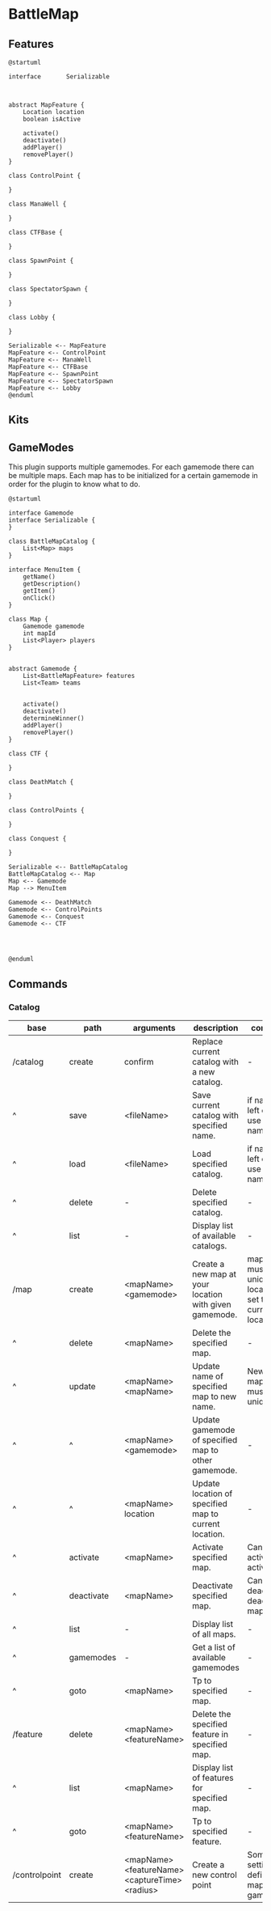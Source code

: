 # BattleMap

## Features
```plantuml
@startuml

interface       Serializable



abstract MapFeature {
    Location location
    boolean isActive
    
    activate()
    deactivate()
    addPlayer()
    removePlayer()
}

class ControlPoint {

}

class ManaWell {

}

class CTFBase {

}

class SpawnPoint {

}

class SpectatorSpawn {

}

class Lobby {

}

Serializable <-- MapFeature
MapFeature <-- ControlPoint
MapFeature <-- ManaWell
MapFeature <-- CTFBase
MapFeature <-- SpawnPoint
MapFeature <-- SpectatorSpawn
MapFeature <-- Lobby
@enduml
```

## Kits

## GameModes
This plugin supports multiple gamemodes. For each gamemode there can be multiple maps. Each map has to be initialized for a certain gamemode in order for the plugin to know what to do.

```plantuml
@startuml

interface Gamemode
interface Serializable {
}

class BattleMapCatalog {
    List<Map> maps
}

interface MenuItem {
    getName()
    getDescription()
    getItem()
    onClick()
}

class Map {
    Gamemode gamemode
    int mapId
    List<Player> players
}


abstract Gamemode {
    List<BattleMapFeature> features
    List<Team> teams

    
    activate()
    deactivate()
    determineWinner()
    addPlayer()
    removePlayer()
}

class CTF {

}

class DeathMatch {

}

class ControlPoints {

}

class Conquest {

}

Serializable <-- BattleMapCatalog
BattleMapCatalog <-- Map
Map <-- Gamemode
Map --> MenuItem

Gamemode <-- DeathMatch
Gamemode <-- ControlPoints
Gamemode <-- Conquest
Gamemode <-- CTF




@enduml
```

## Commands

### Catalog

|base         | path       | arguments                 | description                                            | comment                                  |
|-------------|------------|---------------------------|--------------------------------------------------------|------------------------------------------|
|/catalog     | create     | confirm                   | Replace current catalog with a new catalog.            | -                                        |
| ^           | save       | <fileName\>               | Save current catalog with specified name.              | if name is left empty, use default name. |
| ^           | load       | <fileName\>               | Load specified catalog.                                | if name is left empty, use default name. |
| ^           | delete     | -                         | Delete specified catalog.                              | -                                        |
| ^           | list       | -                         | Display list of available catalogs.                    | -                                        |
|/map         | create     | <mapName\> <gamemode\>    | Create a new map at your location with given gamemode. | mapName must be unique, location is set to current location|
| ^           | delete     | <mapName\>                | Delete the specified map.                              | -                                        |
| ^           | update     | <mapName\> <mapName\>     | Update name of specified map to new name.              | New mapName must be unique               |
| ^           | ^          | <mapName\> <gamemode\>    | Update gamemode of specified map to other gamemode.    | -                                        |
| ^           | ^          | <mapName\> location       | Update location of specified map to current location.  | -                                        |
| ^           | activate   | <mapName\>                | Activate specified map.                                | Cannot activate active map.              |
| ^           | deactivate | <mapName\>                | Deactivate specified map.                              | Cannot deactivate deactivated map.       |
| ^           | list       | -                         | Display list of all maps.                              | -                                        |
| ^           | gamemodes  | -                         | Get a list of available gamemodes                      | -                                        |
| ^           | goto       | <mapName\>                | Tp to specified map.                                   | -                                        |
|/feature     | delete     | <mapName\> <featureName\> | Delete the specified feature in specified map.         | -                                        |
| ^           | list       | <mapName\>                | Display list of features for specified map.            | -                                        |
| ^           | goto       | <mapName\> <featureName\> | Tp to specified feature.                               | -                                        |
|/controlpoint| create     | <mapName\> <featureName\> <captureTime\> <radius\> | Create a new control point    | Some settings are defined by map's gamemode|
